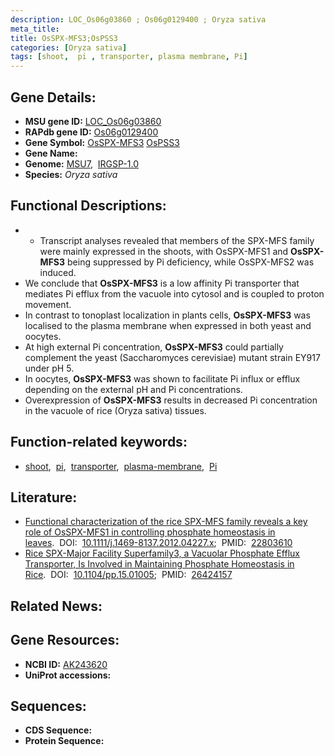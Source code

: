 ```yaml
---
description: LOC_Os06g03860 ; Os06g0129400 ; Oryza sativa
meta_title:
title: OsSPX-MFS3;OsPSS3
categories: [Oryza sativa]
tags: [shoot,  pi , transporter, plasma membrane, Pi]
---
```


## Gene Details:
- **MSU gene ID:** [LOC_Os06g03860](http://rice.uga.edu/cgi-bin/ORF_infopage.cgi?orf=LOC_Os06g03860)  
- **RAPdb gene ID:** [Os06g0129400](https://rapdb.dna.affrc.go.jp/locus/?name=Os06g0129400)  
- **Gene Symbol:** <u>OsSPX-MFS3</u>&nbsp;<u>OsPSS3</u>
- **Gene Name:**
- **Genome:**  [MSU7](http://rice.uga.edu/),&nbsp;&nbsp;[IRGSP-1.0](https://rapdb.dna.affrc.go.jp/download/irgsp1.html)
- **Species:** *Oryza sativa*

## Functional Descriptions:
   - * Transcript analyses revealed that members of the SPX-MFS family were mainly expressed in the shoots, with OsSPX-MFS1 and **OsSPX-MFS3** being suppressed by Pi deficiency, while OsSPX-MFS2 was induced.
   - We conclude that **OsSPX-MFS3** is a low affinity Pi transporter that mediates Pi efflux from the vacuole into cytosol and is coupled to proton movement.
   - In contrast to tonoplast localization in plants cells, **OsSPX-MFS3** was localised to the plasma membrane when expressed in both yeast and oocytes.
   - At high external Pi concentration, **OsSPX-MFS3** could partially complement the yeast (Saccharomyces cerevisiae) mutant strain EY917 under pH 5.
   - In oocytes, **OsSPX-MFS3** was shown to facilitate Pi influx or efflux depending on the external pH and Pi concentrations.
   - Overexpression of **OsSPX-MFS3** results in decreased Pi concentration in the vacuole of rice (Oryza sativa) tissues.

## Function-related keywords:
   - [shoot](/tags/shoot/),&nbsp;&nbsp;[pi](/tags/pi/),&nbsp;&nbsp;[transporter](/tags/transporter/),&nbsp;&nbsp;[plasma-membrane](/tags/plasma-membrane/),&nbsp;&nbsp;[Pi](/tags/Pi/)

## Literature:
   - [Functional characterization of the rice SPX-MFS family reveals a key role of OsSPX-MFS1 in controlling phosphate homeostasis in leaves](https://www.doi.org/10.1111/j.1469-8137.2012.04227.x).&nbsp;&nbsp;DOI:&nbsp;&nbsp;[10.1111/j.1469-8137.2012.04227.x](https://www.doi.org/10.1111/j.1469-8137.2012.04227.x);&nbsp;&nbsp;PMID:&nbsp;&nbsp;[22803610](https://pubmed.ncbi.nlm.nih.gov/22803610/)
   - [Rice SPX-Major Facility Superfamily3, a Vacuolar Phosphate Efflux Transporter, Is Involved in Maintaining Phosphate Homeostasis in Rice](https://www.doi.org/10.1104/pp.15.01005).&nbsp;&nbsp;DOI:&nbsp;&nbsp;[10.1104/pp.15.01005](https://www.doi.org/10.1104/pp.15.01005);&nbsp;&nbsp;PMID:&nbsp;&nbsp;[26424157](https://pubmed.ncbi.nlm.nih.gov/26424157/)

## Related News:

## Gene Resources:
- **NCBI ID:**  [AK243620](http://www.ncbi.nlm.nih.gov/nuccore/AK243620)
- **UniProt accessions:** [](https://www.uniprot.org/uniprotkb//entry)

## Sequences:
- **CDS Sequence:**
- **Protein Sequence:**

